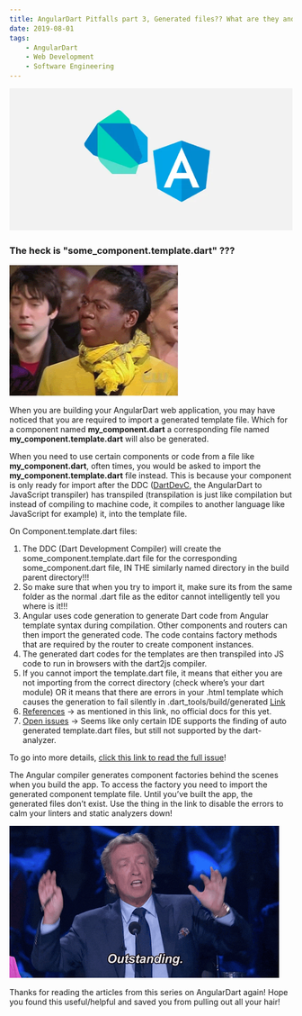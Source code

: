 ```yaml
---
title: AngularDart Pitfalls part 3, Generated files?? What are they and why don't they show up in my editor?
date: 2019-08-01
tags:
    - AngularDart
    - Web Development
    - Software Engineering
---
```

![AngularDart](./1.webp)

### The heck is **"some_component.template.dart"** ???

![whut](./2.gif)

When you are building your AngularDart web application, you may have noticed that you are required to import a generated template file. Which for a component named **my_component.dart** a corresponding file named **my_component.template.dart** will also be generated.

When you need to use certain components or code from a file like **my_component.dart**, often times, you would be asked to import the **my_component.template.dart** file instead. This is because your component is only ready for import after the DDC ([DartDevC](https://dart.dev/tools/dartdevc), the AngularDart to JavaScript transpiler) has transpiled (transpilation is just like compilation but instead of compiling to machine code, it compiles to another language like JavaScript for example) it, into the template file.

On Component.template.dart files:
1. The DDC (Dart Development Compiler) will create the some_component.template.dart file for the corresponding some_component.dart file, IN THE similarly named directory in the build parent directory!!!
1. So make sure that when you try to import it, make sure its from the same folder as the normal .dart file as the editor cannot intelligently tell you where is it!!!
1. Angular uses code generation to generate Dart code from Angular template syntax during compilation. Other components and routers can then import the generated code. The code contains factory methods that are required by the router to create component instances.
1. The generated dart codes for the templates are then transpiled into JS code to run in browsers with the dart2js compiler.
1. If you cannot import the template.dart file, it means that either you are not importing from the correct directory (check where’s your dart module) OR it means that there are errors in your .html template which causes the generation to fail silently in .dart_tools/build/generated [Link](https://stackoverflow.com/questions/52470048/template-dart-file-not-being-created/52470585#52470585)
1. [References](https://stackoverflow.com/questions/50317847/what-does-somecomponent-template-dart-import-in-angulardart-point-to) → as mentioned in this link, no official docs for this yet.
1. [Open issues](https://github.com/angulardart/angular/issues/1107) → Seems like only certain IDE supports the finding of auto generated template.dart files, but still not supported by the dart-analyzer.


To go into more details, [click this link to read the full issue](https://github.com/dart-lang/pana/issues/213)!

The Angular compiler generates component factories behind the scenes when you build the app. To access the factory you need to import the generated component template file. Until you’ve built the app, the generated files don’t exist. Use the thing in the link to disable the errors to calm your linters and static analyzers down!

![outstanding](./3.gif)

Thanks for reading the articles from this series on AngularDart again! Hope you found this useful/helpful and saved you from pulling out all your hair!